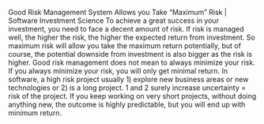 Good Risk Management System Allows you Take “Maximum” Risk | Software Investment Science
To achieve a great success in your investment, you need to face a decent amount of risk.
If risk is managed well, the higher the risk, the higher the expected return from investment. So maximum risk will allow you take the maximum return potentially, but of course, the potential downside from investment is also bigger as the risk is higher.
Good risk management does not mean to always minimize your risk. If you always minimize your risk, you will only get minimal return.
In software, a high risk project usually 1) explore new business areas or new technologies or 2) is a long project. 1 and 2 surely increase uncertainty = risk of the project.
If you keep working on very short projects, without doing anything new, the outcome is highly predictable, but you will end up with minimum return.